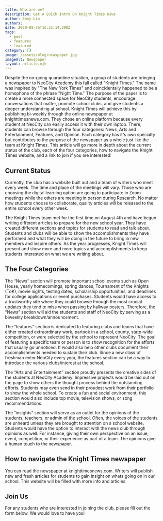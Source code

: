 ```yaml
---
title: Who are we?
description: Get A Quick Intro On Knight Times News
author: Emmy Lin
authors:
date: 2020-08-26T16:35:14.208Z
tags:
  - post
  - features
  - featured
category: []
image: /assets/blog/newspaper.jpg
imageAlt: Newspaper
layout: article.njk
---
```

Despite the on-going quarantine situation, a group of students are bringing a newspaper to NeoCity Academy this fall called "Knight Times." The name was inspired by "The New York Times" and coincidentally happened to be a homophone of the phrase "Night Time." The purpose of the paper is to create a more connected space for NeoCity students, encourage conversations that matter, promote school clubs, and give students a deeper understanding at school. Knight Times will achieve this by publishing bi-weekly through the online newspaper at knighttimesnews.com. They chose an online platform because every student at NeoCity can easily access it with their own laptop. There, students can browse through the four categories: News, Arts and Entertainment, Features, and Opinion. Each category has it's own specialty but contributes to the purpose of the newspaper as a whole just like the team at Knight Times. This article will go more in depth about the current status of the club, each of the four categories, how to navigate the Knight Times website, and a link to join if you are interested!

## Current Status

Currently, the club has a website built out and a team of writers who meet every week. The time and place of the meetings will vary. Those who are choosing the digital learning option are going to participate in Zoom meetings while the others are meeting in person during Research. No matter how students choose to collaborate, quality articles will be released to the entire school every other week.

The Knight Times team met for the first time on August 4th and have begun writing different articles to prepare for the new school year. They have created different sections and topics for students to read and talk about. Students and clubs will be able to show the accomplishments they have performed and what they will be doing in the future to bring in new members and inspire others. As the year progresses, Knight Times will present and show more and more topics and accomplishments to keep students interested on what we are writing about.

## The Four Categories

The “News” section will promote important school events such as Open House, yearly homecomings, spring dances, Tournament of the Knights (ToK), movie nights, testing dates, scholarship opportunities, and deadlines for college applications or event purchases. Students would have access to a trustworthy site where they could browse through the most crucial updates they tend to miss when passing by hallway posters. Therefore, the “News” section will aid the students and staff of NeoCity by serving as a biweekly breakdown/announcement.

The “features” section is dedicated to featuring clubs and teams that have either created extraordinary work, partook in a school, county, state-wide competition, or were selected by the school to represent NeoCity. The goal of featuring a specific team or person is to show recognition for the efforts that usually go unnoticed. It would also help other clubs document their accomplishments needed to sustain their club. Since a new class of freshman enter NeoCity every year, the features section can be a way to introduce the various clubs/interest at the school.

The “Arts and Entertainment” section proudly presents the creative sides of the students at NeoCity Academy. Impressive projects would be laid out on the page to show others the thought process behind the outstanding efforts. Students may even send in their proudest work from their portfolio to show the whole school. To create a fun and social environment, this section would also include top movie, television shows, or song recommendations.

The “insights” section will serve as an outlet for the opinions of the students, teachers, or admin of the school. Often, the voices of the students are unheard unless they are brought to attention on a school website. Students would have the option to interact with the news club through opinions as well. For instance, giving their own perspective on an issue, event, competition, or their experience as part of a team. The opinions give a human touch to the newspaper.

## How to navigate the Knight Times newspaper

You can read the newspaper at knighttimesnews.com. Writers will publish new and fresh articles for students to gain insight on whats going on in our school. This website will be filled with more info and articles.

## Join Us

For any students who are interested in joining the club, please fill out the form below. We would love to have you!
